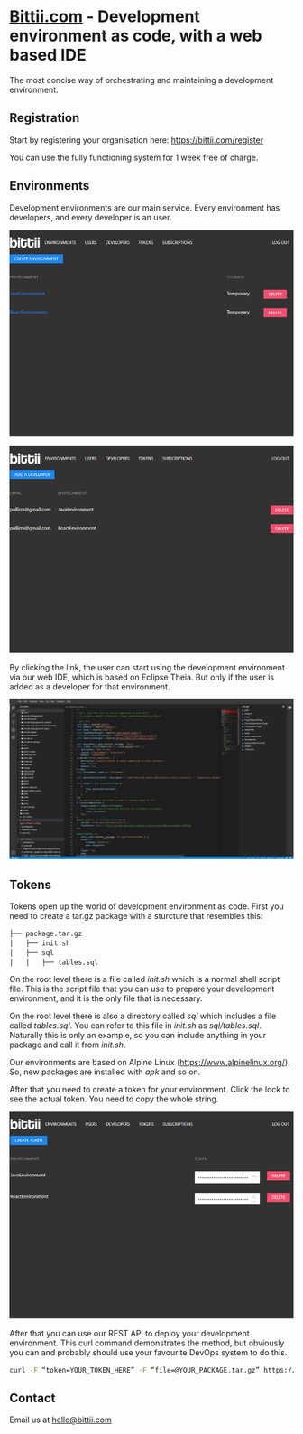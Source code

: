 # [Bittii.com](https://www.bittii.com) - Development environment as code, with a web based IDE

The most concise way of orchestrating and maintaining a development environment.

## Registration

Start by registering your organisation here: https://bittii.com/register

You can use the fully functioning system for 1 week free of charge.

## Environments

Development environments are our main service. Every environment has developers, and every developer is an user. 

![Environments](/environments.png)

![Developers](/developers.png)

By clicking the link, the user can start using the development environment via our web IDE, which is based on Eclipse Theia. But only if the user is added as a developer for that environment.

![IDE](/ide.png)

## Tokens

Tokens open up the world of development environment as code. First you need to create a tar.gz package with a sturcture that resembles this:

```bash
├── package.tar.gz
│   ├── init.sh
│   ├── sql
│   │   ├── tables.sql
```

On the root level there is a file called *init.sh* which is a normal shell script file. This is the script file that you can use to prepare your development environment, and it is the only file that is necessary.

On the root level there is also a directory called *sql* which includes a file called *tables.sql*. You can refer to this file in *init.sh* as *sql/tables.sql*. Naturally this is only an example, so you can include anything in your package and call it from *init.sh*.

Our environments are based on Alpine Linux (https://www.alpinelinux.org/). So, new packages are installed with *apk* and so on.

After that you need to create a token for your environment. Click the lock to see the actual token. You need to copy the whole string.

![IDE](/token.png)

After that you can use our REST API to deploy your development environment. This curl command demonstrates the method, but obviously you can and probably should use your favourite DevOps system to do this.

```bash
curl -F “token=YOUR_TOKEN_HERE” -F “file=@YOUR_PACKAGE.tar.gz” https://www.bittii.com:8080/image
```

## Contact

Email us at hello@bittii.com